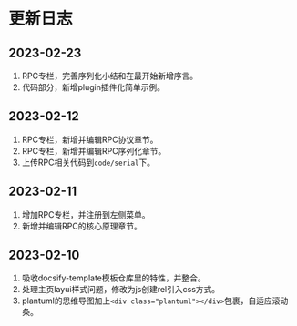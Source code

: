 # 更新日志
## 2023-02-23
1. RPC专栏，完善序列化小结和在最开始新增序言。
2. 代码部分，新增plugin插件化简单示例。

## 2023-02-12
1. RPC专栏，新增并编辑RPC协议章节。 
2. RPC专栏，新增并编辑RPC序列化章节。
3. 上传RPC相关代码到`code/serial`下。

## 2023-02-11
1. 增加RPC专栏，并注册到左侧菜单。
2. 新增并编辑RPC的核心原理章节。

## 2023-02-10
1. 吸收docsify-template模板仓库里的特性，并整合。
2. 处理主页layui样式问题，修改为js创建rel引入css方式。
3. plantuml的思维导图加上`<div class="plantuml"></div>`包裹，自适应滚动条。
